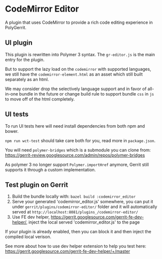 # CodeMirror Editor

A plugin that uses CodeMirror to provide a rich code editing experience in PolyGerrit.

## UI plugin

This plugin is rewritten into Polymer 3 syntax. The `gr-editor.js` is the main entry for the plugin.

But to support the lazy load on the `codemirror` with supported languages, we still have the `codemirror-element.html` as an asset which still built separately as an html.

We may consider drop the selectively language support and in favor of all-in-one bundle in the future or change build rule to support bundle `css` in `js` to move off of the html completely.

## UI tests

To run UI tests here will need install dependencies from both npm and bower.

`npm run wct-test` should take care both for you, read more in `package.json`.

You will need `polymer-bridges` which is a submodule you can clone from: https://gerrit-review.googlesource.com/admin/repos/polymer-bridges

As polymer 3 no longer support `Polymer.importHref` anymore, Gerrit still supports it through a custom implementation.

## Test plugin on Gerrit

1. Build the bundle locally with: `bazel build :codemirror_editor`
2. Serve your generated 'codemirror_editor.js' somewhere, you can put it under `gerrit/plugins/codemirror-editor/` folder and it will automatically served at `http://localhost:8081/plugins_/codemirror-editor/`
3. Use FE dev helper, https://gerrit.googlesource.com/gerrit-fe-dev-helper/, inject the local served 'codemirror_editor.js' to the page

If your plugin is already enabled, then you can block it and then inject the compiled local verison.

See more about how to use dev helper extension to help you test here: https://gerrit.googlesource.com/gerrit-fe-dev-helper/+/master
